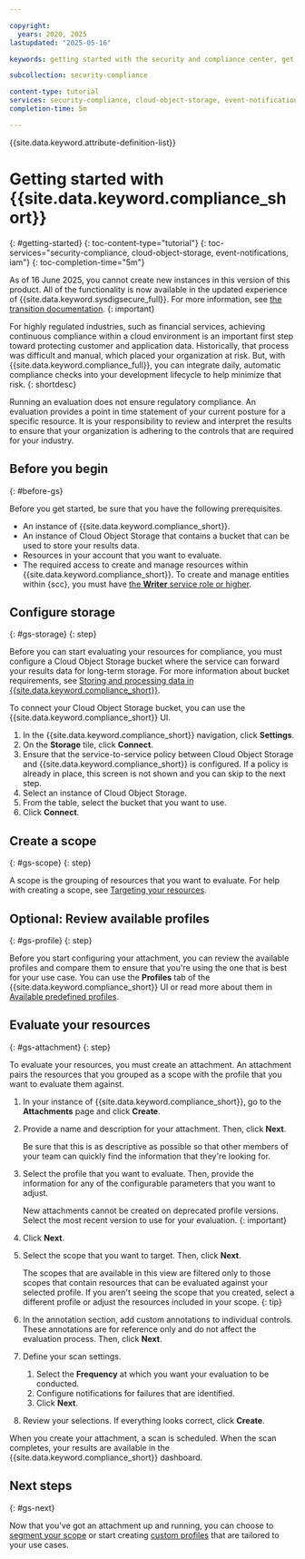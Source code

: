 ```yaml
---

copyright:
  years: 2020, 2025
lastupdated: "2025-05-16"

keywords: getting started with the security and compliance center, get started, security, compliance

subcollection: security-compliance

content-type: tutorial
services: security-compliance, cloud-object-storage, event-notifications, iam
completion-time: 5m

---
```


{{site.data.keyword.attribute-definition-list}}

# Getting started with {{site.data.keyword.compliance_short}}
{: #getting-started}
{: toc-content-type="tutorial"}
{: toc-services="security-compliance, cloud-object-storage, event-notifications, iam"}
{: toc-completion-time="5m"}


As of 16 June 2025, you cannot create new instances in this version of this product. All of the functionality is now available in the updated experience of {{site.data.keyword.sysdigsecure_full}}. For more information, see [the transition documentation](/docs/security-compliance?topic=security-compliance-scc-transition). 
{: important}


For highly regulated industries, such as financial services, achieving continuous compliance within a cloud environment is an important first step toward protecting customer and application data. Historically, that process was difficult and manual, which placed your organization at risk. But, with {{site.data.keyword.compliance_full}}, you can integrate daily, automatic compliance checks into your development lifecycle to help minimize that risk.
{: shortdesc}


Running an evaluation does not ensure regulatory compliance. An evaluation provides a point in time statement of your current posture for a specific resource. It is your responsibility to review and interpret the results to ensure that your organization is adhering to the controls that are required for your industry.

## Before you begin
{: #before-gs}

Before you get started, be sure that you have the following prerequisites.

* An instance of {{site.data.keyword.compliance_short}}.
* An instance of Cloud Object Storage that contains a bucket that can be used to store your results data.
* Resources in your account that you want to evaluate.
* The required access to create and manage resources within {{site.data.keyword.compliance_short}}. To create and manage entities within {scc}, you must have [the **Writer** service role or higher](/docs/security-compliance?topic=security-compliance-access-management). 


## Configure storage
{: #gs-storage}
{: step}

Before you can start evaluating your resources for compliance, you must configure a Cloud Object Storage bucket where the service can forward your results data for long-term storage. For more information about bucket requirements, see [Storing and processing data in {{site.data.keyword.compliance_short}}](/docs/security-compliance?topic=security-compliance-storage).

To connect your Cloud Object Storage bucket, you can use the {{site.data.keyword.compliance_short}} UI.

1. In the {{site.data.keyword.compliance_short}} navigation, click **Settings**.
2. On the **Storage** tile, click **Connect**.
3. Ensure that the service-to-service policy between Cloud Object Storage and {{site.data.keyword.compliance_short}} is configured. If a policy is already in place, this screen is not shown and you can skip to the next step. 
4. Select an instance of Cloud Object Storage.
5. From the table, select the bucket that you want to use.
6. Click **Connect**.

## Create a scope
{: #gs-scope}
{: step}

A scope is the grouping of resources that you want to evaluate. For help with creating a scope, see [Targeting your resources](/docs/security-compliance?topic=security-compliance-scopes).

## Optional: Review available profiles
{: #gs-profile}
{: step}

Before you start configuring your attachment, you can review the available profiles and compare them to ensure that you're using the one that is best for your use case. You can use the **Profiles** tab of the {{site.data.keyword.compliance_short}} UI or read more about them in [Available predefined profiles](/docs/security-compliance?topic=security-compliance-predefined-profiles).

## Evaluate your resources
{: #gs-attachment}
{: step}

To evaluate your resources, you must create an attachment. An attachment pairs the resources that you grouped as a scope with the profile that you want to evaluate them against.

1. In your instance of {{site.data.keyword.compliance_short}}, go to the **Attachments** page and click **Create**.
2. Provide a name and description for your attachment. Then, click **Next**.
   
   Be sure that this is as descriptive as possible so that other members of your team can quickly find the information that they're looking for.

3. Select the profile that you want to evaluate. Then, provide the information for any of the configurable parameters that you want to adjust.

   New attachments cannot be created on deprecated profile versions. Select the most recent version to use for your evaluation.
   {: important}

4. Click **Next**.
5. Select the scope that you want to target. Then, click **Next**.

   The scopes that are available in this view are filtered only to those scopes that contain resources that can be evaluated against your selected profile. If you aren't seeing the scope that you created, select a different profile or adjust the resources included in your scope.
   {: tip}

6. In the annotation section, add custom annotations to individual controls. These annotations are for reference only and do not affect the evaluation process. Then, click **Next**.

7. Define your scan settings.

   1. Select the **Frequency** at which you want your evaluation to be conducted.
   2. Configure notifications for failures that are identified.
   3. Click **Next**.

8. Review your selections. If everything looks correct, click **Create**.

When you create your attachment, a scan is scheduled. When the scan completes, your results are available in the {{site.data.keyword.compliance_short}} dashboard.

## Next steps
{: #gs-next}

Now that you've got an attachment up and running, you can choose to [segment your scope](/docs/security-compliance?topic=security-compliance-subscopes) or start creating [custom profiles](/docs/security-compliance?topic=security-compliance-build-custom-profiles) that are tailored to your use cases.
